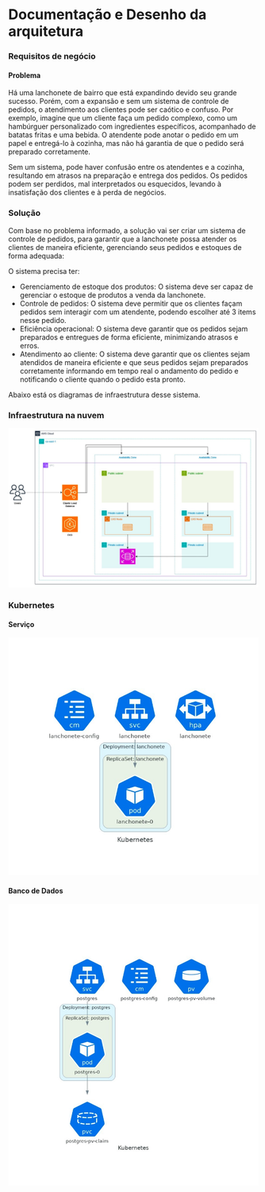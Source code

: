 # Documentação e Desenho da arquitetura


### Requisitos de negócio

#### Problema
Há uma lanchonete de bairro que está expandindo devido seu grande sucesso. Porém, com a expansão e sem um sistema de controle de pedidos, o atendimento aos clientes pode ser caótico e confuso. Por exemplo, imagine que um cliente faça um pedido complexo, como um hambúrguer personalizado com ingredientes específicos, acompanhado de batatas fritas e uma bebida. O atendente pode anotar o pedido em um papel e entregá-lo à cozinha, mas não há garantia de que o pedido será preparado corretamente.

Sem um sistema, pode haver confusão entre os atendentes e a cozinha, resultando em atrasos na preparação e entrega dos pedidos. Os pedidos podem ser perdidos, mal interpretados ou esquecidos, levando à insatisfação dos clientes e à perda de negócios.

### Solução

Com base no problema informado, a solução vai ser criar um sistema de controle de pedidos, para garantir que a lanchonete possa atender os clientes de maneira eficiente, gerenciando seus pedidos e estoques de forma adequada:

O sistema precisa ter:

- Gerenciamento de estoque dos produtos: O sistema deve ser capaz de gerenciar o estoque de produtos a venda da lanchonete.
- Controle de pedidos: O sistema deve permitir que os clientes façam pedidos sem interagir com um atendente, podendo escolher até 3 items nesse pedido.
- Eficiência operacional: O sistema deve garantir que os pedidos sejam preparados e entregues de forma eficiente, minimizando atrasos e erros.
- Atendimento ao cliente: O sistema deve garantir que os clientes sejam atendidos de maneira eficiente e que seus pedidos sejam preparados corretamente informando em tempo real o andamento do pedido e notificando o cliente quando o pedido esta pronto.

Abaixo está os diagramas de infraestrutura desse sistema.


### Infraestrutura na nuvem

![img.png](aws-infra-diagram.png)


### Kubernetes

#### Serviço
![img_1.png](k8s-service.png)


#### Banco de Dados
![img_2.png](k8s-database.png)
